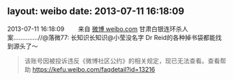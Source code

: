 layout: weibo
date: 2013-07-11 16:18:09
---
2013-07-11 16:18:09  &nbsp;&nbsp;&nbsp;&nbsp;&nbsp;&nbsp; 来自 <a href="http://weibo.com/" rel="nofollow">微博 weibo.com</a>
甘肃白银连环杀人案..............//@落微77: 长知识长知识@小莹没名字 Dr Reid的各种掉书袋都能找到源头了〜
>  该账号因被投诉违反《微博社区公约》的相关规定，现已无法查看。查看帮助 https://kefu.weibo.com/faqdetail?id=13216
